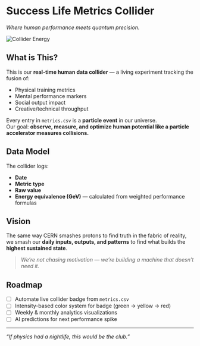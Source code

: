 # Success Life Metrics Collider
_Where human performance meets quantum precision._

![Collider Energy](https://img.shields.io/badge/collider--energy-calibrating-lightgrey)

## What is This?
This is our **real-time human data collider** — a living experiment tracking the fusion of:
- Physical training metrics
- Mental performance markers
- Social output impact
- Creative/technical throughput

Every entry in `metrics.csv` is a **particle event** in our universe.  
Our goal: **observe, measure, and optimize human potential like a particle accelerator measures collisions.**

## Data Model
The collider logs:
- **Date**
- **Metric type**
- **Raw value**
- **Energy equivalence (GeV)** — calculated from weighted performance formulas

## Vision
The same way CERN smashes protons to find truth in the fabric of reality,  
we smash our **daily inputs, outputs, and patterns** to find what builds the **highest sustained state**.

> _We’re not chasing motivation — we’re building a machine that doesn’t need it._

## Roadmap
- [ ] Automate live collider badge from `metrics.csv`
- [ ] Intensity-based color system for badge (green → yellow → red)
- [ ] Weekly & monthly analytics visualizations
- [ ] AI predictions for next performance spike

---

_“If physics had a nightlife, this would be the club.”_